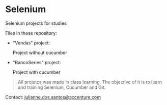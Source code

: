# Selenium
Selenium projects for studies

Files in these repository:
 - "Vendas" project: 
 
      Project without cucumber
 - "BancoSeries" project:
 
      Project with cucumber

> All projetcs was made in class learning.
> The objective of it is to learn and training Selenium, Cucumber and Git. 

Contact: julianne.dos.santos@accenture.com
